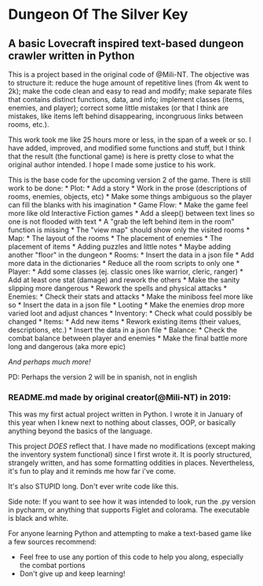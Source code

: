 # Dungeon Of The Silver Key
## A basic Lovecraft inspired text-based dungeon crawler written in Python

This is a project based in the original code of @Mili-NT. The objective was to structure it: reduce the huge amount of 
repetitive lines (from 4k went to 2k); make the code clean and easy to read and modify; make separate files that 
contains distinct functions, data, and info; implement classes (items, enemies, and player); correct some little 
mistakes (or that I think are mistakes, like items left behind disappearing, incongruous links between rooms, etc.). 

This work took me like 25 hours more or less, in the span of a week or so. I have added, improved, and modified some 
functions and stuff, but I think that the result (the functional game) is here is pretty close to what the original 
author intended. I hope I made some justice to his work.

This is the base code for the upcoming version 2 of the game.
There is still work to be done:
    * Plot:
        * Add a story
        * Work in the prose (descriptions of rooms, enemies, objects, etc)
        * Make some things ambiguous so the player can fill the blanks with his imagination
    * Game Flow:
        * Make the game feel more like old Interactive Fiction games
        * Add a sleep() between text lines so one is not flooded with text
        * A "grab the left behind item in the room" function is missing
        * The "view map" should show only the visited rooms
    * Map:
        * The layout of the rooms
        * The placement of enemies
        * The placement of items
        * Adding puzzles and little notes
        * Maybe adding another "floor" in the dungeon
    * Rooms:
        * Insert the data in a json file
        * Add more data in the dictionaries 
        * Reduce all the room scripts to only one
    * Player:
        * Add some classes (ej. classic ones like warrior, cleric, ranger)
        * Add at least one stat (damage) and rework the others
        * Make the sanity slipping more dangerous
        * Rework the spells and physical attacks
    * Enemies:
        * Check their stats and attacks
        * Make the miniboss feel more like so
        * Insert the data in a json file
    * Looting
        * Make the enemies drop more varied loot and adjust chances
    * Inventory:
        * Check what could possibly be changed
    * Items:
        * Add new items
        * Rework existing items (their values, descriptions, etc.)
        * Insert the data in a json file
    * Balance:
        * Check the combat balance between player and enemies
        * Make the final battle more long and dangerous (aka more epic)
     
*And perhaps much more!*

PD: Perhaps the version 2 will be in spanish, not in english

### README.md made by original creator(@Mili-NT) in 2019: 
This was my first actual project written in Python. I wrote it in January of this year when I knew next to nothing about classes, OOP, or basically anything beyond the basics of the language.

This project *DOES* reflect that. I have made no modifications (except making the inventory system functional) since I first wrote it.
It is poorly structured, strangely written, and has some formatting oddities in places. Nevertheless, it's fun to play and it reminds me how far i've come.

It's also STUPID long. Don't ever write code like this.

Side note: If you want to see how it was intended to look, run the .py version in pycharm, or anything that supports Figlet and colorama. The executable is black and white.

For anyone learning Python and attempting to make a text-based game like a few sources recommend:
* Feel free to use any portion of this code to help you along, especially the combat portions
* Don't give up and keep learning!
